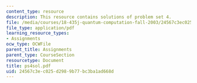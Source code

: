 ```yaml
---
content_type: resource
description: This resource contains solutions of problem set 4.
file: /media/courses/18-435j-quantum-computation-fall-2003/24567c3ec025d2989b77bc3ba1ad668d_ps4sol.pdf
file_type: application/pdf
learning_resource_types:
- Assignments
ocw_type: OCWFile
parent_title: Assignments
parent_type: CourseSection
resourcetype: Document
title: ps4sol.pdf
uid: 24567c3e-c025-d298-9b77-bc3ba1ad668d
---
```

